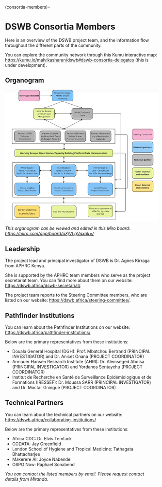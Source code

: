 (consortia-members)=
# DSWB Consortia Members

Here is an overview of the DSWB project team, and the information flow throughout the different parts of the community.

You can explore the community network through this Kumu interactive map: https://kumu.io/malvikasharan/dswb#dswb-consortia-delegates (this is under development).

## Organogram

![DSWB team structure](../assets/images/organogram.png)

*This organogram can be viewed and edited in this Miro board: https://miro.com/app/board/uXjVLgVaxak=/*

## Leadership

The project lead and principal investigator of DSWB is Dr. Agnes Kirraga from APHRC Kenya.

She is supported by the APHRC team members who serve as the project secretariat team.
You can find more about them on our website: https://dswb.africa/dswb-secretariat/.

The project team reports to the Steering Committee members, who are listed on our website: https://dswb.africa/steering-committee/.

## Pathfinder Institutions

You can learn about the Pathfinder Institutions on our website: https://dswb.africa/pathfinder-institutions/

Below are the primary representatives from these institutions:

- Douala General Hospital (DGH): Prof. Mbatchou Bertrand (PRINCIPAL INVESTIGATOR) and Dr. Anicet Onana (PROJECT COORDINATOR)
- Armauer Hansen Research Institute (AHRI): Dr. Alemseged Abdisa (PRINCIPAL INVESTIGATOR) and Yordanos Sentayehu (PROJECT COORDINATOR)
-  Institut de Recherche en Santé de Surveillance Epidémiologique et de Formations (IRESSEF): Dr. Moussa SARR (PRINCIPAL INVESTIGATOR) and Dr. Moctar Gningue (PROJECT COORDINATOR)

## Technical Partners

You can learn about the technical partners on our website: https://dswb.africa/collaborating-institutions/

Below are the primary representatives from these institutions:

- Africa CDC: Dr. Elvis Temfack
- CODATA: Jay Greenfield
- London School of Hygiene and Tropical Medicine: Tathagata Bhattacharjee
- Makerere AI: Joyce Nabende
- OSPO Now: Raphael Sonabend

_You can contact the listed members by email. Please request contact details from Miranda._

